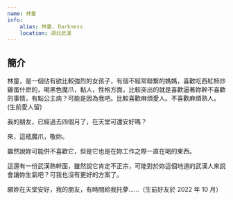 ```yaml
---
name: 林童
info:
    alias: 林童, Darkness
    location: 湖北武漢
---
```


## 簡介

林童，是一個佔有欲比較強烈的女孩子，有個不經常聯繫的媽媽，喜歡吃西紅柿炒雞蛋什麽的，喝黑色魔爪，黏人，性格方面，比較突出的就是喜歡逼著妳幹不喜歡的事情，有點公主病？可能是因為我吧。比較喜歡麻煩愛人。不喜歡麻煩熟人。(生前愛人留)

我的朋友，已經過去四個月了，在天堂可還安好嗎？

來，這瓶魔爪，敬妳。

雖然說妳可能併不喜歡它，但是它也是在妳工作之際一直在喝的東西。

這還有一份武漢熱幹面，雖然說它肯定不正宗，可能對於妳這個地道的武漢人來說會讓妳生氣吧？可我也沒有更好的方案了。

願妳在天堂安好，我的朋友，有時間給我托夢……（生前好友於 2022 年 10 月）
